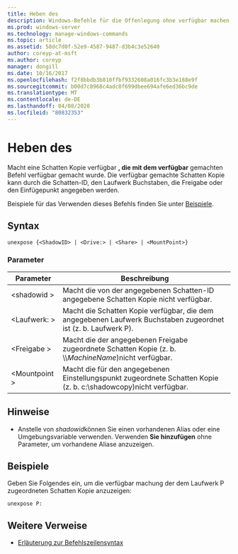 ```yaml
---
title: Heben des
description: Windows-Befehle für die Offenlegung ohne verfügbar machen, die eine Schatten Kopie verfügbar machen, die mit dem verfügbar gemachten Befehl verfügbar gemacht wurde.
ms.prod: windows-server
ms.technology: manage-windows-commands
ms.topic: article
ms.assetid: 58dc7d0f-52e9-4587-9487-d3b4c3e52640
author: coreyp-at-msft
ms.author: coreyp
manager: dongill
ms.date: 10/16/2017
ms.openlocfilehash: f2f8bbdb3b810ffbf9332608a016fc3b3e188e9f
ms.sourcegitcommit: b00d7c8968c4adc8f699dbee694afe6ed36bc9de
ms.translationtype: MT
ms.contentlocale: de-DE
ms.lasthandoff: 04/08/2020
ms.locfileid: "80832353"
---
```

# <a name="unexpose"></a>Heben des

Macht eine Schatten Kopie verfügbar **, die mit dem verfügbar** gemachten Befehl verfügbar gemacht wurde. Die verfügbar gemachte Schatten Kopie kann durch die Schatten-ID, den Laufwerk Buchstaben, die Freigabe oder den Einfügepunkt angegeben werden.

Beispiele für das Verwenden dieses Befehls finden Sie unter [Beispiele](#BKMK_examples).

## <a name="syntax"></a>Syntax

```
unexpose {<ShadowID> | <Drive:> | <Share> | <MountPoint>}
```

### <a name="parameters"></a>Parameter

|Parameter|Beschreibung|
|---------|-----------|
|\<shadowid >|Macht die von der angegebenen Schatten-ID angegebene Schatten Kopie nicht verfügbar.|
|\<Laufwerk: >|Macht die Schatten Kopie verfügbar, die dem angegebenen Laufwerk Buchstaben zugeordnet ist (z. b. Laufwerk P).|
|\<Freigabe >|Macht die der angegebenen Freigabe zugeordnete Schatten Kopie (z. b. \\\\*MachineName*\)nicht verfügbar.|
|\<Mountpoint >|Macht die für den angegebenen Einstellungspunkt zugeordnete Schatten Kopie (z. b. c:\shadowcopy\)nicht verfügbar.|

## <a name="remarks"></a>Hinweise

-   Anstelle von *shadowid*können Sie einen vorhandenen Alias oder eine Umgebungsvariable verwenden. Verwenden **Sie hinzufügen** ohne Parameter, um vorhandene Aliase anzuzeigen.

## <a name="examples"></a><a name=BKMK_examples></a>Beispiele

Geben Sie Folgendes ein, um die verfügbar machung der dem Laufwerk P zugeordneten Schatten Kopie anzuzeigen:
```
unexpose P:
```

## <a name="additional-references"></a>Weitere Verweise

- [Erläuterung zur Befehlszeilensyntax](command-line-syntax-key.md)